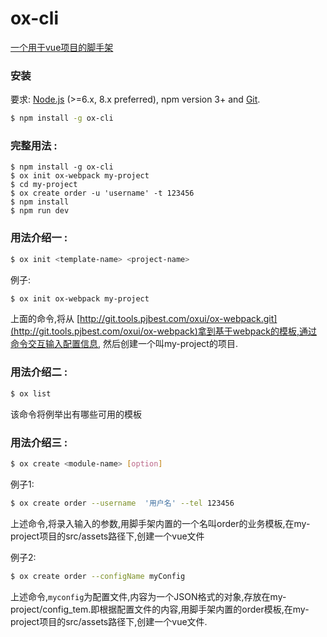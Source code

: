 # ox-cli 

[一个用于vue项目的脚手架](http://git.tools.pjbest.com/oxui/ox-cli)


### 安装

要求: [Node.js](https://nodejs.org/en/) (>=6.x, 8.x preferred), npm version 3+ and [Git](https://git-scm.com/).

``` bash
$ npm install -g ox-cli
```
### 完整用法 :

``` 
$ npm install -g ox-cli
$ ox init ox-webpack my-project
$ cd my-project
$ ox create order -u 'username' -t 123456
$ npm install
$ npm run dev
```


### 用法介绍一 : 

``` bash
$ ox init <template-name> <project-name>
```

例子:

``` bash
$ ox init ox-webpack my-project
```

上面的命令,将从 [http://git.tools.pjbest.com/oxui/ox-webpack.git](http://git.tools.pjbest.com/oxui/ox-webpack)拿到基于webpack的模板,通过命令交互输入配置信息, 然后创建一个叫my-project的项目.

### 用法介绍二 : 

``` bash
$ ox list
```

该命令将例举出有哪些可用的模板

### 用法介绍三 : 

``` bash
$ ox create <module-name> [option]
```

例子1:

``` bash
$ ox create order --username  '用户名' --tel 123456
```

上述命令,将录入输入的参数,用脚手架内置的一个名叫order的业务模板,在my-project项目的src/assets路径下,创建一个vue文件

例子2:

``` bash
$ ox create order --configName myConfig
```

上述命令,`myconfig`为配置文件,内容为一个JSON格式的对象,存放在my-project/config_tem.即根据配置文件的内容,用脚手架内置的order模板,在my-project项目的src/assets路径下,创建一个vue文件.
  